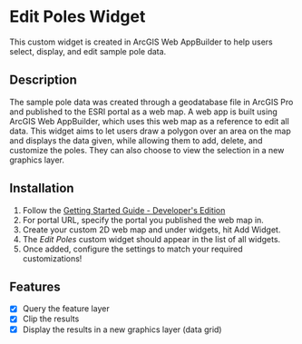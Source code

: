# Edit Poles Widget

This custom widget is created in ArcGIS Web AppBuilder to help users select, display, and edit sample pole data.

## Description

The sample pole data was created through a geodatabase file in ArcGIS Pro and published to the ESRI portal as a web map. A web app is built using ArcGIS Web AppBuilder, 
which uses this web map as a reference to edit all data. This widget aims to let users draw a polygon over an area on the map and displays the data given, while allowing 
them to add, delete, and customize the poles. They can also choose to view the selection in a new graphics layer.

## Installation
1. Follow the [Getting Started Guide - Developer's Edition](https://developers.arcgis.com/web-appbuilder/guide/getstarted.htm)
2. For portal URL, specify the portal you published the web map in. 
3. Create your custom 2D web map and under widgets, hit Add Widget. 
4. The *Edit Poles* custom widget should appear in the list of all widgets.
5. Once added, configure the settings to match your required customizations!

## Features
- [X] Query the feature layer
- [X] Clip the results
- [X] Display the results in a new graphics layer (data grid)
